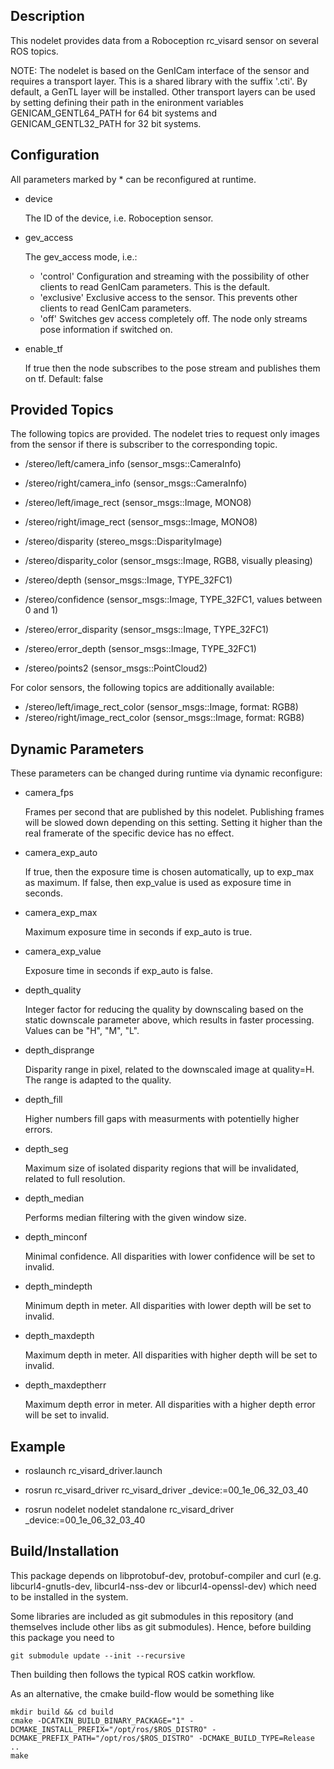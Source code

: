
Description
-----------

This nodelet provides data from a Roboception rc_visard sensor on several ROS topics.

NOTE: The nodelet is based on the GenICam interface of the sensor and requires
a transport layer. This is a shared library with the suffix '.cti'. By default,
a GenTL layer will be installed. Other transport layers can be used by setting
defining their path in the enironment variables GENICAM_GENTL64_PATH for 64 bit
systems and GENICAM_GENTL32_PATH for 32 bit systems.

Configuration
-------------

All parameters marked by * can be reconfigured at runtime.

- device

  The ID of the device, i.e. Roboception sensor.

- gev_access

  The gev_access mode, i.e.:

  - 'control'   Configuration and streaming with the possibility of other
                clients to read GenICam parameters. This is the default.
  - 'exclusive' Exclusive access to the sensor. This prevents other clients to
                read GenICam parameters.
  - 'off'       Switches gev access completely off. The node only streams pose
                information if switched on.

- enable_tf

  If true then the node subscribes to the pose stream and publishes them on tf.
  Default: false

Provided Topics
---------------

The following topics are provided. The nodelet tries to request only images
from the sensor if there is subscriber to the corresponding topic.

- /stereo/left/camera_info (sensor_msgs::CameraInfo)
- /stereo/right/camera_info (sensor_msgs::CameraInfo)

- /stereo/left/image_rect (sensor_msgs::Image, MONO8)
- /stereo/right/image_rect (sensor_msgs::Image, MONO8)

- /stereo/disparity (stereo_msgs::DisparityImage)
- /stereo/disparity_color (sensor_msgs::Image, RGB8, visually pleasing)

- /stereo/depth (sensor_msgs::Image, TYPE_32FC1)
- /stereo/confidence (sensor_msgs::Image, TYPE_32FC1, values between 0 and 1)
- /stereo/error_disparity (sensor_msgs::Image, TYPE_32FC1)
- /stereo/error_depth (sensor_msgs::Image, TYPE_32FC1)

- /stereo/points2 (sensor_msgs::PointCloud2)

For color sensors, the following topics are additionally available:

- /stereo/left/image_rect_color (sensor_msgs::Image, format: RGB8)
- /stereo/right/image_rect_color (sensor_msgs::Image, format: RGB8)

Dynamic Parameters
------------------

These parameters can be changed during runtime via dynamic reconfigure:

- camera_fps

  Frames per second that are published by this nodelet. Publishing frames will
  be slowed down depending on this setting. Setting it higher than the real
  framerate of the specific device has no effect.

- camera_exp_auto

  If true, then the exposure time is chosen automatically, up to exp_max as
  maximum. If false, then exp_value is used as exposure time in seconds.

- camera_exp_max

  Maximum exposure time in seconds if exp_auto is true.

- camera_exp_value

  Exposure time in seconds if exp_auto is false.

- depth_quality

  Integer factor for reducing the quality by downscaling based on the static
  downscale parameter above, which results in faster processing. Values can
  be "H", "M", "L".

- depth_disprange

  Disparity range in pixel, related to the downscaled image at quality=H. The
  range is adapted to the quality.

- depth_fill

  Higher numbers fill gaps with measurments with potentielly higher errors.

- depth_seg

  Maximum size of isolated disparity regions that will be invalidated,
  related to full resolution.

- depth_median

  Performs median filtering with the given window size.

- depth_minconf

  Minimal confidence. All disparities with lower confidence will be set to
  invalid.

- depth_mindepth

  Minimum depth in meter. All disparities with lower depth will be set to
  invalid.

- depth_maxdepth

  Maximum depth in meter. All disparities with higher depth will be set to
  invalid.

- depth_maxdeptherr

  Maximum depth error in meter. All disparities with a higher depth error will
  be set to invalid.

Example
-------

- roslaunch rc_visard_driver.launch

- rosrun rc_visard_driver rc_visard_driver _device:=00_1e_06_32_03_40

- rosrun nodelet nodelet standalone rc_visard_driver _device:=00_1e_06_32_03_40

Build/Installation
------------------

This package depends on libprotobuf-dev, protobuf-compiler and curl
(e.g. libcurl4-gnutls-dev, libcurl4-nss-dev or libcurl4-openssl-dev) which need to be installed in the system.

Some libraries are included as git submodules in this repository
(and themselves include other libs as git submodules).
Hence, before building this package you need to

    git submodule update --init --recursive

Then building then follows the typical ROS catkin workflow.

As an alternative, the cmake build-flow would be something like

    mkdir build && cd build
    cmake -DCATKIN_BUILD_BINARY_PACKAGE="1" -DCMAKE_INSTALL_PREFIX="/opt/ros/$ROS_DISTRO" -DCMAKE_PREFIX_PATH="/opt/ros/$ROS_DISTRO" -DCMAKE_BUILD_TYPE=Release ..
    make
